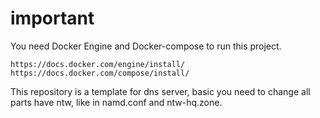 # important

You need Docker Engine and Docker-compose to run this project.

```
https://docs.docker.com/engine/install/
https://docs.docker.com/compose/install/
```

This repository is a template for dns server, basic you need to change all parts have ntw, like in namd.conf and ntw-hq.zone.
